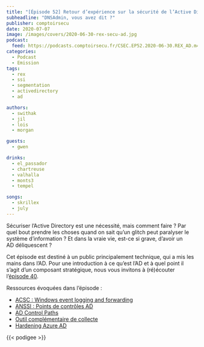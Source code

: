 ```yaml
---
title: "[Épisode 52] Retour d’expérience sur la sécurité de l’Active Directory"
subheadline: "DNSAdmin, vous avez dit ?"
publisher: comptoirsecu
date: 2020-07-07
image: /images/covers/2020-06-30-rex-secu-ad.jpg
podcast:
  feed: https://podcasts.comptoirsecu.fr/CSEC.EP52.2020-06-30.REX_AD.m4a
categories:
  - Podcast
  - Emission
tags:
  - rex
  - ssi
  - segmentation
  - activedirectory
  - ad 

authors:
  - swithak
  - jil
  - lois
  - morgan

guests:
  - gwen

drinks:
  - el_passador
  - chartreuse
  - valhalla
  - monts3
  - tempel

songs:
  - skrillex
  - july
---
```


Sécuriser l’Active Directory est une nécessité, mais comment faire ? Par quel bout prendre les choses quand on sait qu’un glitch peut paralyser le système d’information ? Et dans la vraie vie, est-ce si grave, d’avoir un AD déliquescent ?

Cet épisode est destiné à un public principalement technique, qui a mis les mains dans l’AD. Pour une introduction à ce qu’est l’AD et à quel point il s’agit d’un composant stratégique, nous vous invitons à (ré)écouter l’[épisode 40](https://www.comptoirsecu.fr/podcast/%C3%A9pisode-40-la-s%C3%A9curit%C3%A9-dactive-directory/).

Ressources évoquées dans l’épisode :

* [ACSC : Windows event logging and forwarding](https://www.cyber.gov.au/publications/windows-event-logging-and-forwarding)
* [ANSSI : Points de contrôles AD](https://www.cert.ssi.gouv.fr/uploads/guide-ad.html)
* [AD Control Paths](https://github.com/ANSSI-FR/AD-control-paths)
* [Outil complémentaire de collecte](https://github.com/ANSSI-FR/ORADAD)
* [Hardening Azure AD](https://medium.com/@rootsecdev/hardening-azure-active-directory-from-attacks-and-insider-threats-82890d6a64be)

{{< podigee >}}
